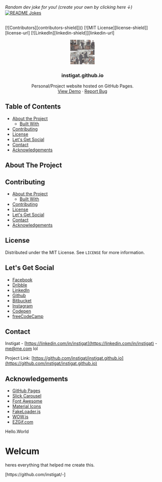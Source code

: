 <i>Random dev joke for you! (create your own by clicking here ↓)</i><br>
<a href="https://readme-jokes.vercel.app"><img align="center" src="https://readme-jokes.vercel.app/api?bgColor=%23073b4c&textColor=%2306d6a0&aColor=%2306d6a0&borderColor=%2306d6a0" alt="README Jokes"></a>

<br>
<!-- PROJECT SHIELDS -->
[![Contributors][contributors-shield]]()
[![MIT License][license-shield]][license-url]
[![LinkedIn][linkedin-shield]][linkedin-url]

<!-- PROJECT LOGO -->
<br />
<p align="center">
  <a href="https://instigat.github.io/instigat/default">
    <img src="/instigat.jpg" alt="Logo" width="80" height="80">
  </a>

  <h3 align="center">instigat.github.io</h3>

  <p align="center">
    Personal/Project website hosted on GitHub Pages.
    <br />
    <a href="https://www.instigat.github.io/--">View Demo</a>
    ·
    <a href="https://github.com//issues">Report Bug</a>
  </p>
</p>

<!-- TABLE OF CONTENTS -->
## Table of Contents

* [About the Project](#about-the-project)
  * [Built With](#built-with)
* [Contributing](#contributing)
* [License](#license)
* [Let's Get Social](#lets-get-social)
* [Contact](#contact)
* [Acknowledgements](#acknowledgements)

<!-- ABOUT THE PROJECT -->
## About The Project

<!-- CONTRIBUTING -->
## Contributing

* [About the Project](#about-the-project)
  * [Built With](#built-with)
* [Contributing](#contributing)
* [License](#license)
* [Let's Get Social](#lets-get-social)
* [Contact](#contact)
* [Acknowledgements](#acknowledgements)

<!-- LICENSE -->
## License

Distributed under the MIT License. See `LICENSE` for more information.



<!-- LET'S GET SOCIAL -->
## Let's Get Social

* [Facebook](https://facebook.com/instigat)
* [Dribble](https://dribbble.com/instigat)
* [LinkedIn](https://linkedin.com/in/instigat)
* [Github](https://github.com/instigat)
* [Bitbucket](https://bitbucket.com/instigat)
* [Instagram](http://instagram.com/instigat)
* [Codepen](http://codepen.io/instigat)
* [freeCodeCamp](http://freeCodeCamp.com/instigat)


<!-- CONTACT -->
## Contact

Instigat - [https://linkedin.com/in/instigat](https://linkedin.com/in/instigat) - me@me.com lol

Project Link: [https://github.com/instigat/instigat.github.io](https://github.com/instigat/instigat.github.io)

<!-- ACKNOWLEDGEMENTS -->
## Acknowledgements
* [GitHub Pages](https://pages.github.com)
* [Slick Carousel](https://instigat.github.io/)
* [Font Awesome](https://fontawesome.com)
* [Material Icons](https://material.io/icons)
* [FakeLoader.js](https://instigat.github.io/fakeLoader.js)
* [WOW.js](https://www.delac.io/wow)
* [EZGif.com](https://ezgif.com/maker)

<!-- MARKDOWN LINKS & IMAGES -->
[contributors-shield]: https://img.shields.io/badge/contributors-1-orange.svg?style=flat-square
[license-shield]: https://img.shields.io/badge/license-MIT-blue.svg?style=flat-square
[license-url]: https://choosealicense.com/licenses/mit
[linkedin-shield]: https://img.shields.io/badge/-LinkedIn-black.svg?style=flat-square&logo=linkedin&colorB=555
[linkedin-url]: https://linkedin.com/in/instigat
[product-screenshot]: /images/instigat.jpg

<!DOCTYPE html>
<html>
<head>
Hello.World
</head>
<body>

<h1>Welcum</h1>
<p>heres everything that helped me create this.</p>
<p>[https://github.com/instigat/-]</p>

</body>
</html>
